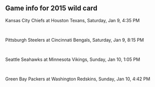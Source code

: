 ## Game info for 2015 wild card
Kansas City Chiefs at Houston Texans, Saturday, Jan 9, 4:35 PM


<br/>

Pittsburgh Steelers at Cincinnati Bengals, Saturday, Jan 9, 8:15 PM


<br/>

Seattle Seahawks at Minnesota Vikings, Sunday, Jan 10, 1:05 PM


<br/>

Green Bay Packers at Washington Redskins, Sunday, Jan 10, 4:42 PM

